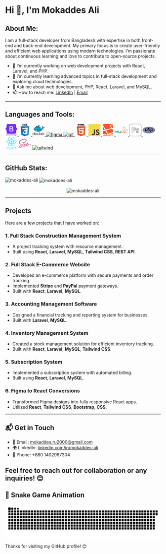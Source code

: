 # Hi 👋, I'm Mokaddes Ali
## About Me:

I am a full-stack developer from Bangladesh with expertise in both front-end and back-end development. My primary focus is to create user-friendly and efficient web applications using modern technologies. I'm passionate about continuous learning and love to contribute to open-source projects.

- 🔭 I’m currently working on web development projects with React, Laravel, and PHP.
- 🌱 I’m currently learning advanced topics in full-stack development and exploring cloud technologies.
- 💬 Ask me about web development, PHP, React, Laravel, and MySQL.
- 📫 How to reach me: [LinkedIn](https://linkedin.com/in/mokaddes-ali) | [Email](mailto:mokaddes.ali@example.com)
---

## Languages and Tools:
<p align="left">
  <a href="https://getbootstrap.com" target="_blank" rel="noreferrer">
    <img src="https://raw.githubusercontent.com/devicons/devicon/master/icons/bootstrap/bootstrap-plain-wordmark.svg" alt="bootstrap" width="40" height="40"/>
  </a> 
  <a href="https://www.w3schools.com/css/" target="_blank" rel="noreferrer"> 
    <img src="https://raw.githubusercontent.com/devicons/devicon/master/icons/css3/css3-original-wordmark.svg" alt="css3" width="40" height="40"/> 
  </a> 
  <a href="https://www.docker.com/" target="_blank" rel="noreferrer"> 
    <img src="https://raw.githubusercontent.com/devicons/devicon/master/icons/docker/docker-original-wordmark.svg" alt="docker" width="40" height="40"/> 
  </a> 
  <a href="https://www.figma.com/" target="_blank" rel="noreferrer"> 
    <img src="https://www.vectorlogo.zone/logos/figma/figma-icon.svg" alt="figma" width="40" height="40"/> 
  </a> 
  <a href="https://git-scm.com/" target="_blank" rel="noreferrer"> 
    <img src="https://www.vectorlogo.zone/logos/git-scm/git-scm-icon.svg" alt="git" width="40" height="40"/> 
  </a> 
  <a href="https://www.w3.org/html/" target="_blank" rel="noreferrer"> 
    <img src="https://raw.githubusercontent.com/devicons/devicon/master/icons/html5/html5-original-wordmark.svg" alt="html5" width="40" height="40"/> 
  </a> 
  <a href="https://developer.mozilla.org/en-US/docs/Web/JavaScript" target="_blank" rel="noreferrer"> 
    <img src="https://raw.githubusercontent.com/devicons/devicon/master/icons/javascript/javascript-original.svg" alt="javascript" width="40" height="40"/> 
  </a> 
  <a href="https://laravel.com/" target="_blank" rel="noreferrer"> 
    <img src="https://raw.githubusercontent.com/devicons/devicon/master/icons/laravel/laravel-plain-wordmark.svg" alt="laravel" width="40" height="40"/> 
  </a> 
  <a href="https://www.mysql.com/" target="_blank" rel="noreferrer"> 
    <img src="https://raw.githubusercontent.com/devicons/devicon/master/icons/mysql/mysql-original-wordmark.svg" alt="mysql" width="40" height="40"/> 
  </a> 
  <a href="https://www.photoshop.com/en" target="_blank" rel="noreferrer"> 
    <img src="https://raw.githubusercontent.com/devicons/devicon/master/icons/photoshop/photoshop-line.svg" alt="photoshop" width="40" height="40"/> 
  </a> 
  <a href="https://www.php.net" target="_blank" rel="noreferrer"> 
    <img src="https://raw.githubusercontent.com/devicons/devicon/master/icons/php/php-original.svg" alt="php" width="40" height="40"/> 
  </a> 
  <a href="https://reactjs.org/" target="_blank" rel="noreferrer"> 
    <img src="https://raw.githubusercontent.com/devicons/devicon/master/icons/react/react-original-wordmark.svg" alt="react" width="40" height="40"/> 
  </a> 
  <a href="https://sass-lang.com" target="_blank" rel="noreferrer"> 
    <img src="https://raw.githubusercontent.com/devicons/devicon/master/icons/sass/sass-original.svg" alt="sass" width="40" height="40"/> 
  </a> 
  <a href="https://tailwindcss.com/" target="_blank" rel="noreferrer"> 
    <img src="https://www.vectorlogo.zone/logos/tailwindcss/tailwindcss-icon.svg" alt="tailwind" width="40" height="40"/> 
  </a> 
</p>

---

## GitHub Stats:
<p><img align="left" src="https://github-readme-stats.vercel.app/api/top-langs?username=mokaddes-ali&show_icons=true&locale=en&layout=compact" alt="mokaddes-ali" /></p>

<p>&nbsp;<img align="center" src="https://github-readme-stats.vercel.app/api?username=mokaddes-ali&show_icons=true&locale=en" alt="mokaddes-ali" /></p>

<p align="center"><img align="center" src="https://github-readme-streak-stats.herokuapp.com/?user=mokaddes-ali&" alt="mokaddes-ali" /></p>

---

## Projects

Here are a few projects that I have worked on:

### 1. **Full Stack Construction Management System**
   - A project tracking system with resource management.
   - Built using **React**, **Laravel**, **MySQL**, **Tailwind CSS**, **REST API**.

### 2. **Full Stack E-Commerce Website**
   - Developed an e-commerce platform with secure payments and order tracking.
   - Implemented **Stripe** and **PayPal** payment gateways.
   - Built with **React**, **Laravel**, **MySQL**.

### 3. **Accounting Management Software**
   - Designed a financial tracking and reporting system for businesses.
   - Built with **Laravel**, **MySQL**.

### 4. **Inventory Management System**
   - Created a stock management solution for efficient inventory tracking.
   - Built with **React**, **Laravel**, **MySQL**, **Tailwind CSS**.

### 5. **Subscription System**
   - Implemented a subscription system with automated billing.
   - Built using **React**, **Laravel**, **MySQL**.

### 6. **Figma to React Conversions**
   - Transformed Figma designs into fully responsive React apps.
   - Utilized **React**, **Tailwind CSS**, **Bootstrap**, **CSS**.

---
## 📬 Get in Touch

- 📧 Email: [mokaddes.ru2000@gmail.com](mailto:mokaddes.ru2000@gmail.com)
- 🌍 LinkedIn: [linkedin.com/in/mokaddes-ali](https://www.linkedin.com/in/mokaddes-ali)
- 📱 Phone: +880 1402967304

Feel free to reach out for collaboration or any inquiries! 😊
---

## 🐍 Snake Game Animation

![Snake Animation](https://raw.githubusercontent.com/Mokaddes-Ali/Mokaddes-Ali/output/snake.svg)

Thanks for visiting my GitHub profile! 😊
